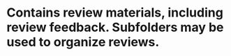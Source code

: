 # Contains review materials, including review feedback. Subfolders may be used to organize reviews.
